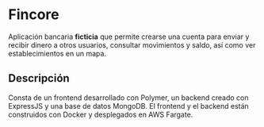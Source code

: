 # Fincore

Aplicación bancaria **ficticia** que permite crearse una cuenta para enviar y recibir dinero a otros usuarios, consultar movimientos y saldo, así como ver establecimientos en un mapa.

## Descripción
Consta de un frontend desarrollado con Polymer, un backend creado con ExpressJS y una base de datos MongoDB. El frontend y el backend están construidos con Docker y desplegados en AWS Fargate.

